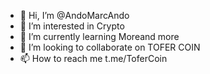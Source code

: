 - 👋 Hi, I’m @AndoMarcAndo
- 👀 I’m interested in Crypto
- 🌱 I’m currently learning Moreand more
- 💞️ I’m looking to collaborate on TOFER COIN
- 📫 How to reach me t.me/ToferCoin

<!---
AndoMarcAndo/AndoMarcAndo is a ✨ special ✨ repository because its `README.md` (this file) appears on your GitHub profile.
You can click the Preview link to take a look at your changes.
--->
